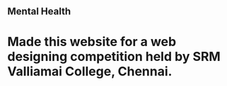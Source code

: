 ## Mental Health
# Made this website for a web designing competition held by SRM Valliamai College, Chennai.
